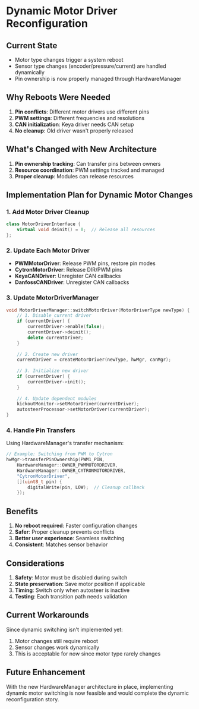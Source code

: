 # Dynamic Motor Driver Reconfiguration

## Current State
- Motor type changes trigger a system reboot
- Sensor type changes (encoder/pressure/current) are handled dynamically
- Pin ownership is now properly managed through HardwareManager

## Why Reboots Were Needed
1. **Pin conflicts**: Different motor drivers use different pins
2. **PWM settings**: Different frequencies and resolutions
3. **CAN initialization**: Keya driver needs CAN setup
4. **No cleanup**: Old driver wasn't properly released

## What's Changed with New Architecture
1. **Pin ownership tracking**: Can transfer pins between owners
2. **Resource coordination**: PWM settings tracked and managed
3. **Proper cleanup**: Modules can release resources

## Implementation Plan for Dynamic Motor Changes

### 1. Add Motor Driver Cleanup
```cpp
class MotorDriverInterface {
    virtual void deinit() = 0;  // Release all resources
};
```

### 2. Update Each Motor Driver
- **PWMMotorDriver**: Release PWM pins, restore pin modes
- **CytronMotorDriver**: Release DIR/PWM pins
- **KeyaCANDriver**: Unregister CAN callbacks
- **DanfossCANDriver**: Unregister CAN callbacks

### 3. Update MotorDriverManager
```cpp
void MotorDriverManager::switchMotorDriver(MotorDriverType newType) {
    // 1. Disable current driver
    if (currentDriver) {
        currentDriver->enable(false);
        currentDriver->deinit();
        delete currentDriver;
    }
    
    // 2. Create new driver
    currentDriver = createMotorDriver(newType, hwMgr, canMgr);
    
    // 3. Initialize new driver
    if (currentDriver) {
        currentDriver->init();
    }
    
    // 4. Update dependent modules
    kickoutMonitor->setMotorDriver(currentDriver);
    autosteerProcessor->setMotorDriver(currentDriver);
}
```

### 4. Handle Pin Transfers
Using HardwareManager's transfer mechanism:
```cpp
// Example: Switching from PWM to Cytron
hwMgr->transferPinOwnership(PWM1_PIN, 
    HardwareManager::OWNER_PWMMOTORDRIVER,
    HardwareManager::OWNER_CYTRONMOTORDRIVER,
    "CytronMotorDriver",
    [](uint8_t pin) { 
        digitalWrite(pin, LOW);  // Cleanup callback
    });
```

## Benefits
1. **No reboot required**: Faster configuration changes
2. **Safer**: Proper cleanup prevents conflicts
3. **Better user experience**: Seamless switching
4. **Consistent**: Matches sensor behavior

## Considerations
1. **Safety**: Motor must be disabled during switch
2. **State preservation**: Save motor position if applicable
3. **Timing**: Switch only when autosteer is inactive
4. **Testing**: Each transition path needs validation

## Current Workarounds
Since dynamic switching isn't implemented yet:
1. Motor changes still require reboot
2. Sensor changes work dynamically
3. This is acceptable for now since motor type rarely changes

## Future Enhancement
With the new HardwareManager architecture in place, implementing dynamic motor switching is now feasible and would complete the dynamic reconfiguration story.